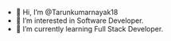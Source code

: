 - 👋 Hi, I’m @Tarunkumarnayak18
- 👀 I’m interested in Software Developer.
- 🌱 I’m currently learning Full Stack Developer.
<!---
Tarunkumarnayak18/Tarunkumarnayak18 is a ✨ special ✨ repository because its `README.md` (this file) appears on your GitHub profile.
You can click the Preview link to take a look at your changes.
--->
